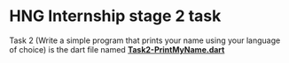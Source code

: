 # HNG Internship stage 2 task
Task 2 (Write a simple program that prints your name using your language of choice) is the dart file named **[Task2-PrintMyName.dart](https://github.com/prosperkalu99/HNGintership-Stage2_task/blob/master/Task2-PrintMyName.dart "Task2-PrintMyName.dart")**

<!--stackedit_data:
eyJoaXN0b3J5IjpbLTcyNjcyMTM1XX0=
-->
